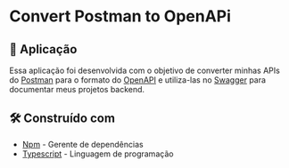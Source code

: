 # Convert Postman to OpenAPi


## 📱 Aplicação

Essa aplicação foi desenvolvida com o objetivo de converter minhas APIs do [Postman](https://www.postman.com/) para o formato do [OpenAPI](https://www.openapis.org/) e utiliza-las no [Swagger](https://swagger.io/) para documentar meus projetos backend.

## 🛠️ Construído com

* [Npm](https://www.npmjs.com/) - Gerente de dependências
* [Typescript](https://www.typescriptlang.org/) - Linguagem de programação
